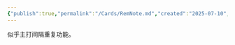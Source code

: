 ```yaml
---
{"publish":true,"permalink":"/Cards/RemNote.md","created":"2025-07-10","modified":"2025-07-10","published":"2025-07-29T23:04:04.805+08:00","cssclasses":""}
---
```



似乎主打间隔重复功能。

